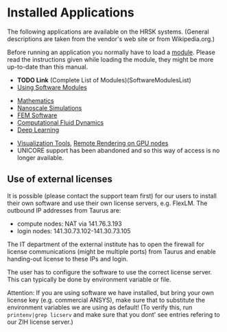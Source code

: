 # Installed Applications

The following applications are available on the HRSK systems. (General
descriptions are taken from the vendor's web site or from
Wikipedia.org.)

Before running an application you normally have to load a
[module](../data_management/RuntimeEnvironment.md#modules). Please read the instructions given
while loading the module, they might be more up-to-date than this
manual.

-   **TODO Link** (Complete List of Modules)(SoftwareModulesList)
-   [Using Software Modules](../data_management/RuntimeEnvironment.md#modules)

<!-- -->

-   [Mathematics](../software/Mathematics.md)
-   [Nanoscale Simulations](../software/NanoscaleSimulations.md)
-   [FEM Software](../software/FEMSoftware.md)
-   [Computational Fluid Dynamics](../software/CFD.md)
-   [Deep Learning](../software/DeepLearning.md)

<!-- -->

-   [Visualization Tools](../software/Visualization.md),
    [Remote Rendering on GPU nodes](../access/DesktopCloudVisualization.md)
-   UNICORE support has been abandoned and so this way of access is no
    longer available.

## Use of external licenses

It is possible (please contact the support team first) for our users to
install their own software and use their own license servers, e.g.
FlexLM. The outbound IP addresses from Taurus are:

-   compute nodes: NAT via 141.76.3.193
-   login nodes: 141.30.73.102-141.30.73.105

The IT department of the external institute has to open the firewall for
license communications (might be multiple ports) from Taurus and enable
handing-out license to these IPs and login.

The user has to configure the software to use the correct license
server. This can typically be done by environment variable or file.

Attention: If you are using software we have installed, but bring your
own license key (e.g. commercial ANSYS), make sure that to substitute
the environment variables we are using as default! (To verify this, run
`printenv|grep licserv` and make sure that you dont' see entries
refering to our ZIH license server.)
